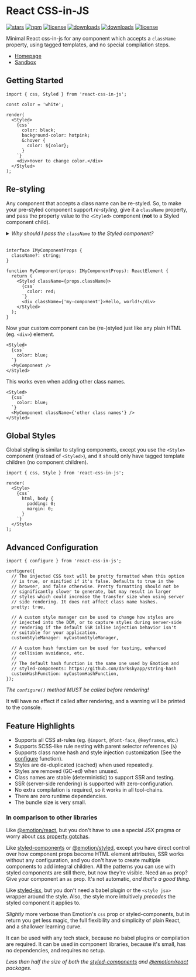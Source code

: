 # React CSS-in-JS

[![stars](https://badgen.net/github/stars/ChrisAckerman/react-css-in-js?color=black)](https://github.com/ChrisAckerman/react-css-in-js)
[![npm](https://badgen.net/npm/v/react-css-in-js?color=red)](https://www.npmjs.com/package/react-css-in-js)
[![license](https://badgen.net/npm/license/react-css-in-js?color=red)](https://opensource.org/licenses/ISC)
[![downloads](https://badgen.net/npm/types/react-css-in-js?color=red)](https://www.npmjs.com/package/react-css-in-js)
[![downloads](https://badgen.net/npm/dw/react-css-in-js?color=red)](https://www.npmjs.com/package/react-css-in-js)
[![license](https://badgen.net/bundlephobia/minzip/react-css-in-js?color=blue)](https://bundlephobia.com/result?p=react-css-in-js)

Minimal React css-in-js for any component which accepts a `className` property, using tagged templates, and no special compilation steps.

- [Homepage](https://react-css-in-js.com)
- [Sandbox](https://codesandbox.io/s/react-css-in-js-iup6f)


## Getting Started

```tsx
import { css, Styled } from 'react-css-in-js';

const color = 'white';

render(
  <Styled>
    {css`
      color: black;
      background-color: hotpink;
      &:hover {
        color: ${color};
      }
    `}
    <div>Hover to change color.</div>
  </Styled>
);
```

## Re-styling
  
Any component that accepts a class name can be re-styled. So, to make your pre-styled component support _re-styling_, give it a `className` property, and pass the property value to the `<Styled>` component (**not** to a Styled component child).

<details>

<summary><em>Why should I pass the <code>className</code> to the Styled component?</em></summary>

<small>The inner Styled component will give higher precedence to a dynamic class injected by an outer Styled component, which allows outer styles to override inner styles. The injected class should also not be stringified or concatenated with other classes, because that would remove the Styled metadata from the class. If the injected class is just a plain string, it will be added to all Styled child components as-is.</small>

</details>&nbsp;

```tsx
interface IMyComponentProps {
  className?: string;
}

function MyComponent(props: IMyComponentProps): ReactElement {
  return (
    <Styled className={props.className}>
      {css`
        color: red;
      `}
      <div className={'my-component'}>Hello, world!</div>
    </Styled>
  );
}
```

Now your custom component can be (re-)styled just like any plain HTML (eg. `<div>`) element.

```tsx
<Styled>
  {css`
    color: blue;
  `}
  <MyComponent />
</Styled>
```

This works even when adding other class names.

```tsx
<Styled>
  {css`
    color: blue;
  `}
  <MyComponent className={'other class names'} />
</Styled>
```

## Global Styles

Global styling is similar to styling components, except you use the `<Style>` component (instead of `<Styled>`), and it should only have tagged template children (no component children).

```tsx
import { css, Style } from 'react-css-in-js';

render(
  <Style>
    {css`
      html, body {
        padding: 0;
        margin: 0;
      }
    `}
  </Style>
);
```

## Advanced Configuration

```tsx
import { configure } from 'react-css-in-js';

configure({
  // The injected CSS text will be pretty formatted when this option
  // is true, or minified if it's false. Defaults to true in the
  // browser, and false otherwise. Pretty formatting should not be
  // significantly slower to generate, but may result in larger
  // styles which could increase the transfer size when using server
  // side rendering. It does not affect class name hashes.
  pretty: true,

  // A custom style manager can be used to change how styles are
  // injected into the DOM, or to capture styles during server-side
  // rendering if the default SSR inline injection behavior isn't
  // suitable for your application.
  customStyleManager: myCustomStyleManager,

  // A custom hash function can be used for testing, enhanced
  // collision avoidance, etc.
  //
  // The default hash function is the same one used by Emotion and
  // styled-components: https://github.com/darkskyapp/string-hash
  customHashFunction: myCustomHashFunction,
});
```

_The `configure()` method MUST be called before rendering!_

It will have no effect if called after rendering, and a warning will be printed to the console.

## Feature Highlights

- Supports all CSS at-rules (eg. `@import`, `@font-face`, `@keyframes`, etc.)
- Supports SCSS-like rule nesting with parent selector references (`&`)
- Supports class name hash and style injection customization (See the [configure](https://react-css-in-js.com#configure) function).
- Styles are de-duplicated (cached) when used repeatedly.
- Styles are removed (GC-ed) when unused.
- Class names are stable (deterministic) to support SSR and testing.
- SSR (server-side rendering) is supported with zero-configuration.
- No extra compilation is required, so it works in all tool-chains.
- There are zero runtime dependencies.
- The bundle size is very small.

### In comparison to other libraries

Like [@emotion/react](https://www.npmjs.com/package/@emotion/react), but you don't have to use a special JSX pragma or worry about [css property gotchas](https://emotion.sh/docs/css-prop#gotchas).

Like [styled-components](https://styled-components.com) or [@emotion/styled](https://www.npmjs.com/package/@emotion/styled), except you have direct control over how component props become HTML element attributes, SSR works without any configuration, and you don't have to create multiple components to add integral children. All the patterns you can use with styled components are still there, but now they're visible. Need an `as` prop? Give your component an `as` prop. It's not automatic, _and that's a good thing._

Like [styled-jsx](https://www.npmjs.com/package/styled-jsx), but you don't need a babel plugin or the `<style jsx>` wrapper around the style. Also, the style more intuitively _precedes_ the styled component it applies to.

_Slightly_ more verbose than Emotion's `css` prop or styled-components, but in return you get less magic, the full flexibility and simplicity of plain React, and a shallower learning curve.

It can be used with any tech stack, because no babel plugins or compilation are required. It can be used in component libraries, because it's small, has no dependencies, and requires no setup.

_Less than half the size of both the [styled-components](https://bundlephobia.com/result?p=styled-components) and [@emotion/react](https://bundlephobia.com/result?p=@emotion/react) packages._

<style>
  summary {
    cursor: pointer;
  }
</style>